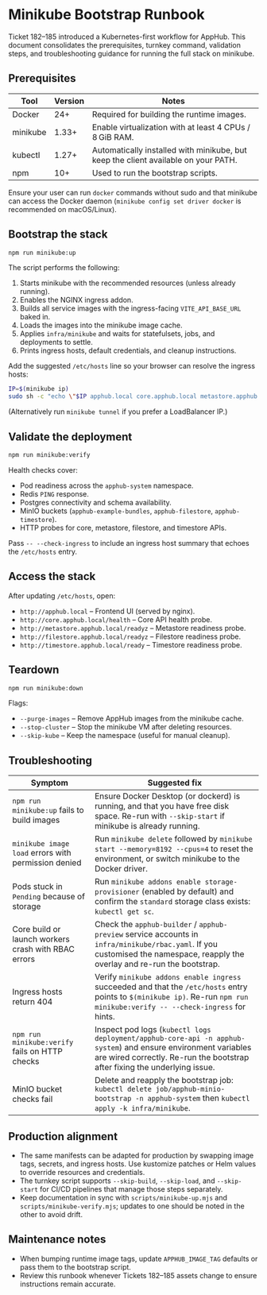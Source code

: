 # Minikube Bootstrap Runbook

Ticket 182–185 introduced a Kubernetes-first workflow for AppHub. This document consolidates the prerequisites, turnkey command, validation steps, and troubleshooting guidance for running the full stack on minikube.

## Prerequisites

| Tool | Version | Notes |
| --- | --- | --- |
| Docker | 24+ | Required for building the runtime images. |
| minikube | 1.33+ | Enable virtualization with at least 4 CPUs / 8 GiB RAM. |
| kubectl | 1.27+ | Automatically installed with minikube, but keep the client available on your PATH. |
| npm | 10+ | Used to run the bootstrap scripts. |

Ensure your user can run `docker` commands without sudo and that minikube can access the Docker daemon (`minikube config set driver docker` is recommended on macOS/Linux).

## Bootstrap the stack

```bash
npm run minikube:up
```

The script performs the following:

1. Starts minikube with the recommended resources (unless already running).
2. Enables the NGINX ingress addon.
3. Builds all service images with the ingress-facing `VITE_API_BASE_URL` baked in.
4. Loads the images into the minikube image cache.
5. Applies `infra/minikube` and waits for statefulsets, jobs, and deployments to settle.
6. Prints ingress hosts, default credentials, and cleanup instructions.

Add the suggested `/etc/hosts` line so your browser can resolve the ingress hosts:

```bash
IP=$(minikube ip)
sudo sh -c "echo \"$IP apphub.local core.apphub.local metastore.apphub.local filestore.apphub.local timestore.apphub.local\" >> /etc/hosts"
```

(Alternatively run `minikube tunnel` if you prefer a LoadBalancer IP.)

## Validate the deployment

```bash
npm run minikube:verify
```

Health checks cover:

- Pod readiness across the `apphub-system` namespace.
- Redis `PING` response.
- Postgres connectivity and schema availability.
- MinIO buckets (`apphub-example-bundles`, `apphub-filestore`, `apphub-timestore`).
- HTTP probes for core, metastore, filestore, and timestore APIs.

Pass `-- --check-ingress` to include an ingress host summary that echoes the `/etc/hosts` entry.

## Access the stack

After updating `/etc/hosts`, open:

- `http://apphub.local` – Frontend UI (served by nginx).
- `http://core.apphub.local/health` – Core API health probe.
- `http://metastore.apphub.local/readyz` – Metastore readiness probe.
- `http://filestore.apphub.local/readyz` – Filestore readiness probe.
- `http://timestore.apphub.local/ready` – Timestore readiness probe.

## Teardown

```bash
npm run minikube:down
```

Flags:

- `--purge-images` – Remove AppHub images from the minikube cache.
- `--stop-cluster` – Stop the minikube VM after deleting resources.
- `--skip-kube` – Keep the namespace (useful for manual cleanup).

## Troubleshooting

| Symptom | Suggested fix |
| --- | --- |
| `npm run minikube:up` fails to build images | Ensure Docker Desktop (or dockerd) is running, and that you have free disk space. Re-run with `--skip-start` if minikube is already running. |
| `minikube image load` errors with permission denied | Run `minikube delete` followed by `minikube start --memory=8192 --cpus=4` to reset the environment, or switch minikube to the Docker driver. |
| Pods stuck in `Pending` because of storage | Run `minikube addons enable storage-provisioner` (enabled by default) and confirm the `standard` storage class exists: `kubectl get sc`. |
| Core build or launch workers crash with RBAC errors | Check the `apphub-builder` / `apphub-preview` service accounts in `infra/minikube/rbac.yaml`. If you customised the namespace, reapply the overlay and re-run the bootstrap. |
| Ingress hosts return 404 | Verify `minikube addons enable ingress` succeeded and that the `/etc/hosts` entry points to `$(minikube ip)`. Re-run `npm run minikube:verify -- --check-ingress` for hints. |
| `npm run minikube:verify` fails on HTTP checks | Inspect pod logs (`kubectl logs deployment/apphub-core-api -n apphub-system`) and ensure environment variables are wired correctly. Re-run the bootstrap after fixing the underlying issue. |
| MinIO bucket checks fail | Delete and reapply the bootstrap job: `kubectl delete job/apphub-minio-bootstrap -n apphub-system` then `kubectl apply -k infra/minikube`. |

## Production alignment

- The same manifests can be adapted for production by swapping image tags, secrets, and ingress hosts. Use kustomize patches or Helm values to override resources and credentials.
- The turnkey script supports `--skip-build`, `--skip-load`, and `--skip-start` for CI/CD pipelines that manage those steps separately.
- Keep documentation in sync with `scripts/minikube-up.mjs` and `scripts/minikube-verify.mjs`; updates to one should be noted in the other to avoid drift.

## Maintenance notes

- When bumping runtime image tags, update `APPHUB_IMAGE_TAG` defaults or pass them to the bootstrap script.
- Review this runbook whenever Tickets 182–185 assets change to ensure instructions remain accurate.
